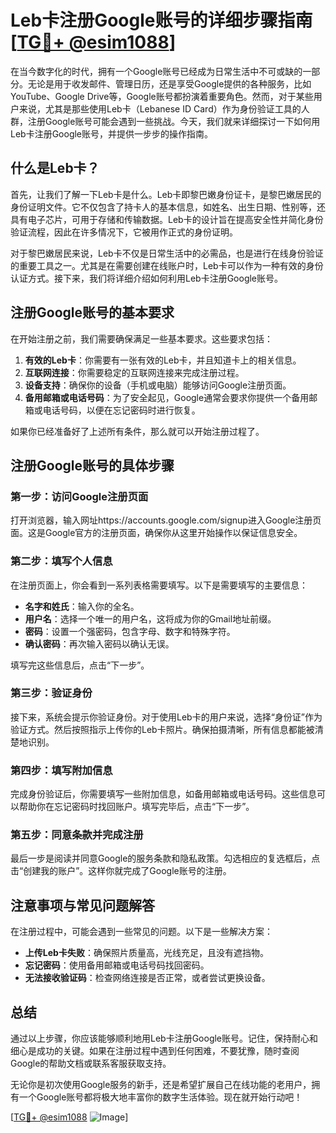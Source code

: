 # Leb卡注册Google账号的详细步骤指南[[TG💪+ @esim1088](https://t.me/s/esim1088)]

在当今数字化的时代，拥有一个Google账号已经成为日常生活中不可或缺的一部分。无论是用于收发邮件、管理日历，还是享受Google提供的各种服务，比如YouTube、Google Drive等，Google账号都扮演着重要角色。然而，对于某些用户来说，尤其是那些使用Leb卡（Lebanese ID Card）作为身份验证工具的人群，注册Google账号可能会遇到一些挑战。今天，我们就来详细探讨一下如何用Leb卡注册Google账号，并提供一步步的操作指南。

## 什么是Leb卡？

首先，让我们了解一下Leb卡是什么。Leb卡即黎巴嫩身份证卡，是黎巴嫩居民的身份证明文件。它不仅包含了持卡人的基本信息，如姓名、出生日期、性别等，还具有电子芯片，可用于存储和传输数据。Leb卡的设计旨在提高安全性并简化身份验证流程，因此在许多情况下，它被用作正式的身份证明。

对于黎巴嫩居民来说，Leb卡不仅是日常生活中的必需品，也是进行在线身份验证的重要工具之一。尤其是在需要创建在线账户时，Leb卡可以作为一种有效的身份认证方式。接下来，我们将详细介绍如何利用Leb卡注册Google账号。

## 注册Google账号的基本要求

在开始注册之前，我们需要确保满足一些基本要求。这些要求包括：

1. **有效的Leb卡**：你需要有一张有效的Leb卡，并且知道卡上的相关信息。
2. **互联网连接**：你需要稳定的互联网连接来完成注册过程。
3. **设备支持**：确保你的设备（手机或电脑）能够访问Google注册页面。
4. **备用邮箱或电话号码**：为了安全起见，Google通常会要求你提供一个备用邮箱或电话号码，以便在忘记密码时进行恢复。

如果你已经准备好了上述所有条件，那么就可以开始注册过程了。

## 注册Google账号的具体步骤

### 第一步：访问Google注册页面

打开浏览器，输入网址https://accounts.google.com/signup进入Google注册页面。这是Google官方的注册页面，确保你从这里开始操作以保证信息安全。

### 第二步：填写个人信息

在注册页面上，你会看到一系列表格需要填写。以下是需要填写的主要信息：

- **名字和姓氏**：输入你的全名。
- **用户名**：选择一个唯一的用户名，这将成为你的Gmail地址前缀。
- **密码**：设置一个强密码，包含字母、数字和特殊字符。
- **确认密码**：再次输入密码以确认无误。

填写完这些信息后，点击“下一步”。

### 第三步：验证身份

接下来，系统会提示你验证身份。对于使用Leb卡的用户来说，选择“身份证”作为验证方式。然后按照指示上传你的Leb卡照片。确保拍摄清晰，所有信息都能被清楚地识别。

### 第四步：填写附加信息

完成身份验证后，你需要填写一些附加信息，如备用邮箱或电话号码。这些信息可以帮助你在忘记密码时找回账户。填写完毕后，点击“下一步”。

### 第五步：同意条款并完成注册

最后一步是阅读并同意Google的服务条款和隐私政策。勾选相应的复选框后，点击“创建我的账户”。这样你就完成了Google账号的注册。

## 注意事项与常见问题解答

在注册过程中，可能会遇到一些常见的问题。以下是一些解决方案：

- **上传Leb卡失败**：确保照片质量高，光线充足，且没有遮挡物。
- **忘记密码**：使用备用邮箱或电话号码找回密码。
- **无法接收验证码**：检查网络连接是否正常，或者尝试更换设备。

## 总结

通过以上步骤，你应该能够顺利地用Leb卡注册Google账号。记住，保持耐心和细心是成功的关键。如果在注册过程中遇到任何困难，不要犹豫，随时查阅Google的帮助文档或联系客服获取支持。

无论你是初次使用Google服务的新手，还是希望扩展自己在线功能的老用户，拥有一个Google账号都将极大地丰富你的数字生活体验。现在就开始行动吧！

[[TG💪+ @esim1088](https://t.me/s/esim1088) ![Image](https://i.postimg.cc/4NQfJmqS/Snipaste-2025-05-13-00-14-12.png)]